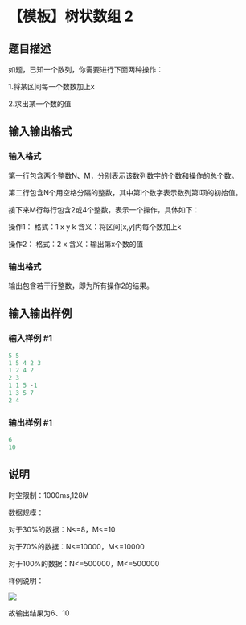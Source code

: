 # 【模板】树状数组 2

## 题目描述

如题，已知一个数列，你需要进行下面两种操作：

1.将某区间每一个数数加上x

2.求出某一个数的值

## 输入输出格式

### 输入格式

第一行包含两个整数N、M，分别表示该数列数字的个数和操作的总个数。

第二行包含N个用空格分隔的整数，其中第i个数字表示数列第i项的初始值。

接下来M行每行包含2或4个整数，表示一个操作，具体如下：

操作1： 格式：1 x y k 含义：将区间[x,y]内每个数加上k

操作2： 格式：2 x 含义：输出第x个数的值

### 输出格式

输出包含若干行整数，即为所有操作2的结果。

## 输入输出样例

### 输入样例 #1

```cpp
5 5
1 5 4 2 3
1 2 4 2
2 3
1 1 5 -1
1 3 5 7
2 4
```


### 输出样例 #1

```cpp
6
10
```


## 说明

时空限制：1000ms,128M

数据规模：

对于30%的数据：N<=8，M<=10

对于70%的数据：N<=10000，M<=10000

对于100%的数据：N<=500000，M<=500000

样例说明：

![](https://cdn.luogu.com.cn/upload/pic/2258.png)

故输出结果为6、10

